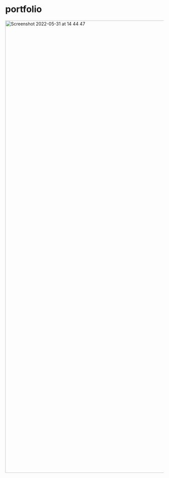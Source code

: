 # portfolio

<img width="1440" alt="Screenshot 2022-05-31 at 14 44 47" src="https://user-images.githubusercontent.com/40337716/178107747-c71d1224-65d8-4dc3-a3c4-a65ad83342ba.png">
